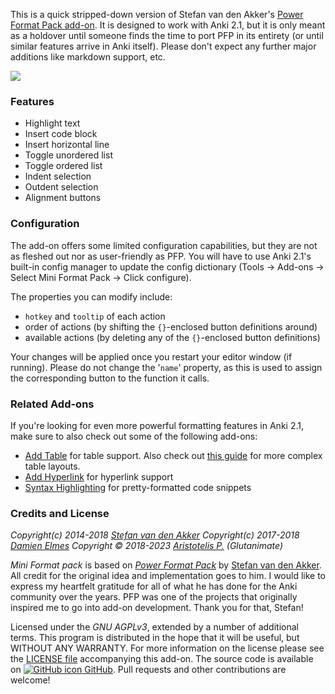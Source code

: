 <!-- BANNER -->

This is a quick stripped-down version of Stefan van den Akker's [Power Format Pack add-on](https://ankiweb.net/shared/info/162313389). It is designed to work with Anki 2.1, but it is only meant as a holdover until someone finds the time to port PFP in its entirety (or until similar features arrive in Anki itself). Please don't expect any further major additions like markdown support, etc.

![](https://raw.githubusercontent.com/glutanimate/mini-format-pack/master/screenshots/main.png)

### Features

- Highlight text
- Insert code block
- Insert horizontal line
- Toggle unordered list
- Toggle ordered list
- Indent selection
- Outdent selection
- Alignment buttons

<!-- CHANGELOG -->

### Configuration

The add-on offers some limited configuration capabilities, but they are not as fleshed out nor as user-friendly as PFP. You will have to use Anki 2.1's built-in config manager to update the config dictionary (Tools → Add-ons → Select Mini Format Pack → Click configure). 

The properties  you can modify include:

- `hotkey` and `tooltip` of each action
- order of actions (by shifting the `{}`-enclosed button definitions around)
- available actions (by deleting any of the `{}`-enclosed button definitions)

Your changes will be applied once you restart your editor window (if running). Please do not change the '`name`' property, as this is used to assign the corresponding button to the function it calls.

### Related Add-ons

If you're looking for even more powerful formatting features in Anki 2.1, make sure to also check out some of the following add-ons:

- [Add Table](https://ankiweb.net/shared/info/1237621971) for table support. Also check out [this guide](https://reddit.com/r/Anki/comments/afixrv/how_i_create_table_in_anki_21/) for more complex table layouts.
- [Add Hyperlink](https://ankiweb.net/shared/info/318752047) for hyperlink support
- [Syntax Highlighting](https://ankiweb.net/shared/info/1463041493) for pretty-formatted code snippets

<!-- SUPPORT -->

### Credits and License

*Copyright(c) 2014-2018 [Stefan van den Akker](https://relentlesscoding.com/)*
*Copyright(c) 2017-2018 [Damien Elmes](http://ichi2.net/contact.html)*
*Copyright © 2018-2023 [Aristotelis P.](https://glutanimate.com/)  (Glutanimate)*

*Mini Format pack* is based on [*Power Format Pack*](https://github.com/Neftas/supplementary-buttons-anki) by [Stefan van den Akker](https://github.com/Neftas). All credit for the original idea and implementation goes to him. I would like to express my heartfelt gratitude for all of what he has done for the Anki community over the years. PFP was one of the projects that originally inspired me to go into add-on development. Thank you for that, Stefan!

Licensed under the _GNU AGPLv3_, extended by a number of additional terms. This program is distributed in the hope that it will be useful, but WITHOUT ANY WARRANTY. For more information on the license please see the [LICENSE file](https://github.com/glutanimate/mini-format-pack/blob/master/LICENSE) accompanying this add-on. The source code is available on [![GitHub icon](https://glutanimate.com/logos/github.svg) GitHub](https://github.com/glutanimate/mini-format-pack). Pull requests and other contributions are welcome!

<!-- RESOURCES -->

<!-- FUNDING -->
